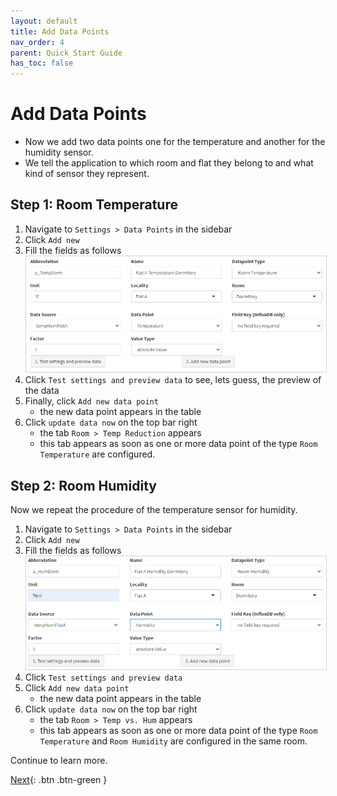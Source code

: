 ```yaml
---
layout: default
title: Add Data Points
nav_order: 4
parent: Quick Start Guide
has_toc: false
---
```


# Add Data Points
- Now we add two data points one for the temperature and another for the humidity sensor.
- We tell the application to which room and flat they belong to and what kind of sensor they represent.

## Step 1: Room Temperature
1. Navigate to `Settings > Data Points` in the sidebar
1. Click `Add new`
1. Fill the fields as follows<br>
   <img src="https://raw.githubusercontent.com/hslu-ige-laes/lcm/master/docs/assets/images/settingsDataPoints_01.PNG" style="border:1px solid lightgrey"/>
1. Click `Test settings and preview data` to see, lets guess, the preview of the data
1. Finally, click `Add new data point`
   - the new data point appears in the table
1. Click `update data now` on the top bar right
   - the tab `Room > Temp Reduction` appears
   - this tab appears as soon as one or more data point of the type `Room Temperature` are configured.

## Step 2: Room Humidity
Now we repeat the procedure of the temperature sensor for humidity.

1. Navigate to `Settings > Data Points` in the sidebar
1. Click `Add new`
1. Fill the fields as follows<br>
   <img src="https://raw.githubusercontent.com/hslu-ige-laes/lcm/master/docs/assets/images/settingsDataPoints_02.PNG" style="border:1px solid lightgrey"/>
1. Click `Test settings and preview data`
1. Click `Add new data point`
   - the new data point appears in the table
1. Click `update data now` on the top bar right
   - the tab `Room > Temp vs. Hum` appears
   - this tab appears as soon as one or more data point of the type `Room Temperature` and `Room Humidity` are configured in the same room.

Continue to learn more.

[Next](https://hslu-ige-laes.github.io/lcm/docs/quickStartGuide/whatsNext/){: .btn .btn-green }

